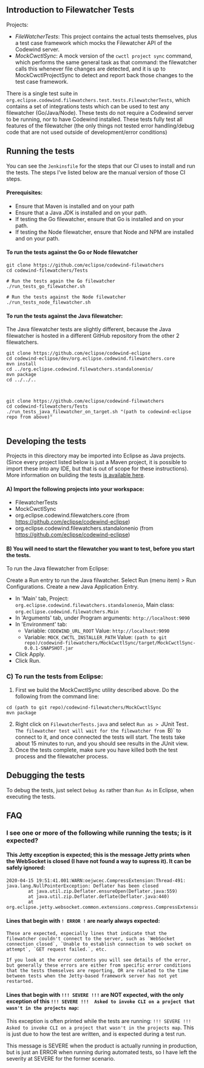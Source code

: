 ## Introduction to Filewatcher Tests

Projects:
- *FileWatcherTests*: This project contains the actual tests themselves, plus a test case framework which mocks the Filewatcher API of the Codewind server.
- *MockCwctlSync*: A mock version of the `cwctl project sync` command, which performs the same general task as that command: the filewatcher calls this whenever file changes are detected, and it is up to MockCwctlProjectSync to detect and report back those changes to the  test case framework.

There is a single test suite in `org.eclipse.codewind.filewatchers.test.tests.FilewatcherTests`, which contains a set of integrations tests which can be used to test any filewatcher (Go/Java/Node). These tests do not require a Codewind server to be running, nor to have Codewind installed. These tests fully test all features of the filewatcher (the only things not tested error handling/debug code that are not used outside of development/error conditions)

## Running the tests

You can see the `Jenkinsfile` for the steps that our CI uses to install and run the tests. The steps I've listed below are the manual version of those CI steps.

#### Prerequisites:
- Ensure that Maven is installed and on your path
- Ensure that a Java JDK is installed and on your path.
- If testing the Go filewatcher, ensure that Go is installed and on your path.
- If testing the Node filewatcher, ensure that Node and NPM are installed and on your path.

#### To run the tests against the Go or Node filewatcher
```
git clone https://github.com/eclipse/codewind-filewatchers
cd codewind-filewatchers/Tests

# Run the tests again the Go filewatcher
./run_tests_go_filewatcher.sh

# Run the tests against the Node filewatcher
./run_tests_node_filewatcher.sh
```

#### To run the tests against the Java filewatcher:
The Java filewatcher tests are slightly different, because the Java filewatcher is hosted in a different GitHub repository from the other 2 filewatchers.

```
git clone https://github.com/eclipse/codewind-eclipse
cd codewind-eclipse/dev/org.eclipse.codewind.filewatchers.core
mvn install
cd ../org.eclipse.codewind.filewatchers.standalonenio/
mvn package
cd ../../..



git clone https://github.com/eclipse/codewind-filewatchers
cd codewind-filewatchers/Tests
./run_tests_java_filewatcher_on_target.sh "(path to codewind-eclipse repo from above)"


```


## Developing the tests

Projects in this directory may be imported into Eclipse as Java projects. (Since every project listed below is just a Maven project, it is possible to import these into any IDE, but that is out of scope for these instructions). More information on building the tests [is available here](https://github.com/eclipse/codewind-filewatchers/blob/master/DEVELOPING.md).

#### A) Import the following projects into your workspace:
- FilewatcherTests
- MockCwctlSync
- org.eclipse.codewind.filewatchers.core (from https://github.com/eclipse/codewind-eclipse)
- org.eclipse.codewind.filewatchers.standalonenio  (from https://github.com/eclipse/codewind-eclipse)


#### B) You will need to start the filewatcher you want to test, before you start the tests. 

To run the Java filewatcher from Eclipse:

Create a Run entry to run the Java filwatcher. Select Run (menu item) > Run Configurations. Create a new Java Application Entry.

- In 'Main' tab, Project: `org.eclipse.codewind.filewatchers.standalonenio`, Main class: `org.eclipse.codewind.filewatchers.Main`
- In 'Arguments' tab, under Program arguments: `http://localhost:9090`
- In 'Environment' tab:
  - Variable: `CODEWIND_URL_ROOT` Value: `http://localhost:9090`
  - Variable: `MOCK_CWCTL_INSTALLER_PATH` Value: `(path to git repo)/codewind-filewatchers/MockCwctlSync/target/MockCwctlSync-0.0.1-SNAPSHOT.jar`
- Click Apply.
- Click Run.


### C) To run the tests from Eclipse:
1. First we build the MockCwctlSync utility described above. Do the following from the command line:
```
cd (path to git repo)/codewind-filewatchers/MockCwctlSync
mvn package
```
2. Right click on `FilewatcherTests.java` and select `Run as > `JUnit Test`. The filewatcher test will wait for the filewatcher from `B)` to connect to it, and once connected the tests will start. The tests take about 15 minutes to run, and you should see results in the JUnit view.
3. Once the tests complete, make sure you have killed both the test process and the filewatcher process.



## Debugging the tests

To debug the tests, just select `Debug As` rather than `Run As` in Eclipse, when executing the tests.


## FAQ


### I see one or more of the following while running the tests; is it expected?


#### This Jetty exception is expected; this is the message Jetty prints when the WebSocket is closed (I have not found a way to supress it). It can be safely ignored:
```
2020-04-15 19:51:41.001:WARN:oejwcec.CompressExtension:Thread-491:
java.lang.NullPointerException: Deflater has been closed
        at java.util.zip.Deflater.ensureOpen(Deflater.java:559)
        at java.util.zip.Deflater.deflate(Deflater.java:440)
        at org.eclipse.jetty.websocket.common.extensions.compress.CompressExtension$Flusher.compress(CompressExtension.java:488)
```

#### Lines that begin with `! ERROR !` are nearly always expected:
```
These are expected, especially lines that indicate that the filewatcher couldn't connect to the server, such as `WebSocket connection closed`, `Unable to establish connection to web socket on attempt`, `GET request failed.`, etc. 

If you look at the error contents you will see details of the error, but generally these errors are either from specific error conditions that the tests themselves are reporting, OR are related to the time between tests when the Jetty-based framework server has not yet restarted.
```

#### Lines that begin with `!!! SEVERE !!!` are NOT expected, with the only exception of this `!!! SEVERE !!!  Asked to invoke CLI on a project that wasn't in the projects map`:

This exception is often printed while the tests are running: `!!! SEVERE !!!  Asked to invoke CLI on a project that wasn't in the projects map`. This is just due to how the test are written, and is expected during a test run.

This message is SEVERE when the product is actually running in production, but is just an ERROR when running during automated tests, so I have left the severity at SEVERE for the former scenario.
